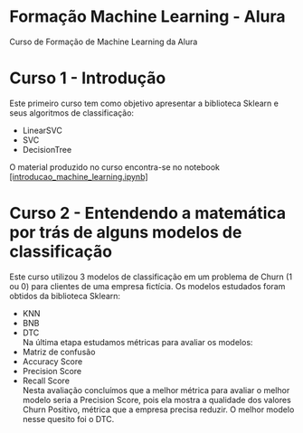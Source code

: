 # Formação Machine Learning - Alura
Curso de Formação de Machine Learning da Alura
# Curso 1 - Introdução
Este primeiro curso tem como objetivo apresentar a biblioteca Sklearn e seus algoritmos de classificação:
* LinearSVC
* SVC
* DecisionTree </br>

O material produzido no curso encontra-se no notebook [[introducao_machine_learning.ipynb]](https://github.com/conradoov/formacao_machine_learning_alura/blob/bbae4f8d301e5be74b2a5d5cb401ffdebf1c7a84/introducao_machine_learning.ipynb)
# Curso 2 - Entendendo a matemática por trás de alguns modelos de classificação
Este curso utilizou 3 modelos de classificação em um problema de Churn (1 ou 0) para clientes de uma empresa fictícia.
Os modelos estudados foram obtidos da biblioteca Sklearn:
* KNN
* BNB
* DTC </br>
Na última etapa estudamos métricas para avaliar os modelos:
* Matriz de confusão
* Accuracy Score
* Precision Score
* Recall Score </br>
Nesta avaliação concluímos que a melhor métrica para avaliar o melhor modelo seria a Precision Score, pois ela mostra a qualidade dos valores Churn Positivo, métrica que a empresa precisa reduzir. O melhor modelo nesse quesito foi o DTC.

